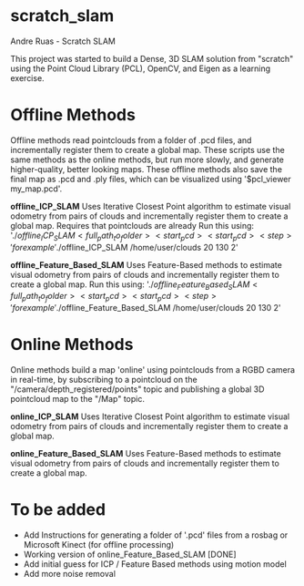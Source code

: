 # scratch_slam

Andre Ruas - Scratch SLAM

This project was started to build a Dense, 3D SLAM solution from "scratch" using the Point Cloud Library (PCL), OpenCV, and Eigen as a learning exercise.

# Offline Methods
Offline methods read pointclouds from a folder of .pcd files, and incrementally register them to create a global map. These scripts use the same methods as the online methods, but run more slowly, and generate higher-quality, better looking maps. These offline methods also save the final map as .pcd and .ply files, which can be visualized using '$pcl_viewer my_map.pcd'. 

**offline_ICP_SLAM**
Uses Iterative Closest Point algorithm to estimate visual odometry from pairs of clouds and incrementally register them to create a global map. Requires that pointclouds are already 
Run this using: '$./offline_ICP_SLAM <full_path_to_folder> <start_pcd> <start_pcd> <step>' for example '$./offline_ICP_SLAM /home/user/clouds 20 130 2'


**offline_Feature_Based_SLAM**
Uses Feature-Based methods to estimate visual odometry from pairs of clouds and incrementally register them to create a global map.
Run this using: '$./offline_Feature_Based_SLAM <full_path_to_folder> <start_pcd> <start_pcd> <step>' for example '$./offline_Feature_Based_SLAM /home/user/clouds 20 130 2'



# Online Methods
Online methods build a map 'online' using pointclouds from a RGBD camera in real-time, by subscribing to a pointcloud on the "/camera/depth_registered/points" topic and publishing a global 3D pointcloud map to the "/Map" topic.

**online_ICP_SLAM**
Uses Iterative Closest Point algorithm to estimate visual odometry from pairs of clouds and incrementally register them to create a global map.

**online_Feature_Based_SLAM**
Uses Feature-Based methods to estimate visual odometry from pairs of clouds and incrementally register them to create a global map.


# To be added
- Add Instructions for generating a folder of '.pcd' files from a rosbag or Microsoft Kinect (for offline processing)
- Working version of online_Feature_Based_SLAM [DONE]
- Add initial guess for ICP / Feature Based methods using motion model
- Add more noise removal
